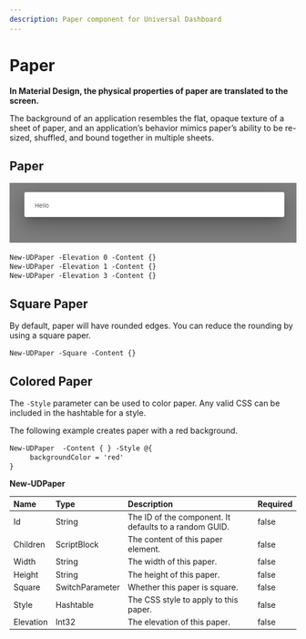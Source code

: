 ```yaml
---
description: Paper component for Universal Dashboard
---
```


# Paper

**In Material Design, the physical properties of paper are translated to the screen.**

The background of an application resembles the flat, opaque texture of a sheet of paper, and an application’s behavior mimics paper’s ability to be re-sized, shuffled, and bound together in multiple sheets.

## Paper

![](../../../../.gitbook/assets/image%20%2867%29.png)

```text
New-UDPaper -Elevation 0 -Content {} 
New-UDPaper -Elevation 1 -Content {} 
New-UDPaper -Elevation 3 -Content {}
```

## Square Paper

By default, paper will have rounded edges. You can reduce the rounding by using a square paper.

```text
New-UDPaper -Square -Content {}
```

## Colored Paper

The `-Style` parameter can be used to color paper. Any valid CSS can be included in the hashtable for a style.

The following example creates paper with a red background.

```text
New-UDPaper  -Content { } -Style @{ 
     backgroundColor = 'red'
}
```

**New-UDPaper**

| Name | Type | Description | Required |
| :--- | :--- | :--- | :--- |
| Id | String | The ID of the component. It defaults to a random GUID. | false |
| Children | ScriptBlock | The content of this paper element. | false |
| Width | String | The width of this paper. | false |
| Height | String | The height of this paper. | false |
| Square | SwitchParameter | Whether this paper is square. | false |
| Style | Hashtable | The CSS style to apply to this paper. | false |
| Elevation | Int32 | The elevation of this paper. | false |

